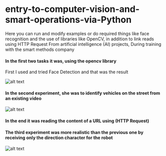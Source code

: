 # entry-to-computer-vision-and-smart-operations-via-Python
Here you can run and modify examples or do required things like face recognition and the use of libraries like OpenCV, in addition to link reads using HTTP Request 
From artificial intelligence (AI) projects, During training with the smart methods company

#### <div>In the first two tasks it was, using the opencv library
First I used and tried Face Detection and that was the result </div>

![alt text](https://github.com/MohammadYAmmar/entry-to-computer-vision-and-smart-operations-via-Python/blob/master/OpenCV%20Face%20Detection/GIF%20The%20procedure%20for%20running%20the%20program%20and%20identifying.gif "program and identifying")

#### <div>In the second experiment, she was to identify vehicles on the street from an existing video </div>

![alt text](https://github.com/MohammadYAmmar/entry-to-computer-vision-and-smart-operations-via-Python/blob/master/OpenCV%20Vehicle%20detection/GIF%20To%20track%20and%20renew%20cars.gif "Track and renew cars")

#### <div> In the end it was reading the content of a URL using (HTTP Request) </div>

#### <div> The third experiment was more realistic than the previous one by receiving only the direction character for the robot </div>

![alt text](https://github.com/MohammadYAmmar/entry-to-computer-vision-and-smart-operations-via-Python/blob/master/reading%20the%20content%20of%20a%20URL%20using%20HTTP%20Request/GIF%20more%20realistic%20experience%20with%20a%20robot%20without%20a%20connection.gif "Experience realistic")
